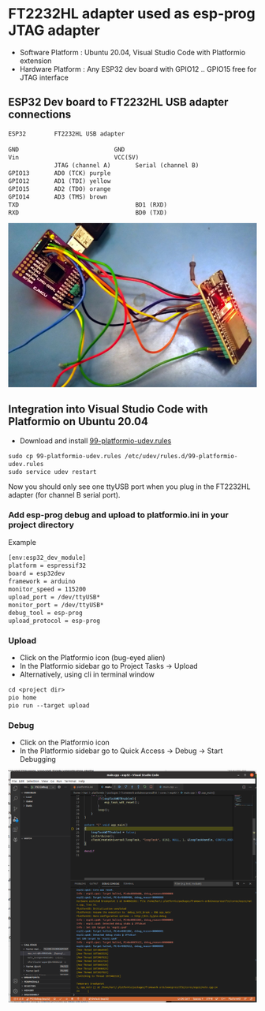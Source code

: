 # FT2232HL adapter used as esp-prog JTAG adapter 

* Software Platform : Ubuntu 20.04, Visual Studio Code with Platformio extension
* Hardware Platform : Any ESP32 dev board with GPIO12 .. GPIO15 free for JTAG interface

## ESP32 Dev board to FT2232HL USB adapter connections

```
ESP32        FT2232HL USB adapter
                   
GND                           GND  
Vin                           VCC(5V)
             JTAG (channel A)       Serial (channel B)
GPIO13       AD0 (TCK) purple
GPIO12       AD1 (TDI) yellow
GPIO15       AD2 (TDO) orange
GPIO14       AD3 (TMS) brown
TXD                                 BD1 (RXD)
RXD                                 BD0 (TXD)		        
```	

<img src="esp32_ft2232hl_jtag.jpg">

## Integration into Visual Studio Code with Platformio on Ubuntu 20.04		    

* Download and install [99-platformio-udev.rules](https://docs.platformio.org/en/latest/plus/debug-tools/esp-prog.html)
```
sudo cp 99-platformio-udev.rules /etc/udev/rules.d/99-platformio-udev.rules
sudo service udev restart
```

Now you should only see one ttyUSB port when you plug in the FT2232HL adapter (for channel B serial port).

### Add esp-prog debug and upload to platformio.ini in your project directory

Example

```
[env:esp32_dev_module]
platform = espressif32
board = esp32dev
framework = arduino
monitor_speed = 115200
upload_port = /dev/ttyUSB*
monitor_port = /dev/ttyUSB*
debug_tool = esp-prog
upload_protocol = esp-prog
```

### Upload 

* Click on the Platformio icon (bug-eyed alien)
* In the Platformio sidebar go to Project Tasks -> Upload
* Alternatively, using cli in terminal window
```
cd <project dir>
pio home
pio run --target upload
```

### Debug

* Click on the Platformio icon
* In the Platformio sidebar go to Quick Access -> Debug -> Start Debugging

<img src="esp32_ft2232hl_debug.png">



